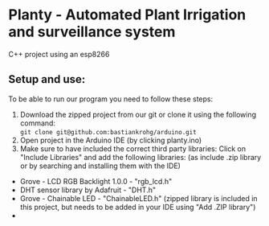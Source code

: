 # Planty - Automated Plant Irrigation and surveillance system
C++ project using an esp8266 

## Setup and use: 
To be able to run our program you need to follow these steps: 
1) Download the zipped project from our git or clone it using the following command:  
`git clone git@github.com:bastiankrohg/arduino.git`
2) Open project in the Arduino IDE (by clicking planty.ino)
3) Make sure to have included the correct third party libraries: Click on "Include Libraries" and add the following libraries: (as include .zip library or by searching and installing them with the IDE)
  * Grove - LCD RGB Backlight 1.0.0 - "rgb_lcd.h" 
  * DHT sensor library by Adafruit - "DHT.h"
  * Grove - Chainable LED - "ChainableLED.h" (zipped library is included in this project, but needs to be added in your IDE using "Add .ZIP library")
  * 
